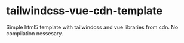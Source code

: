 # tailwindcss-vue-cdn-template

Simple html5 template with tailwindcss and vue libraries from cdn. 
No compilation nessesary.
